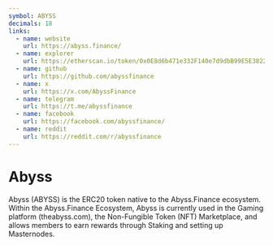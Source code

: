 ```yaml
---
symbol: ABYSS
decimals: 18
links:
  - name: website
    url: https://abyss.finance/
  - name: explorer
    url: https://etherscan.io/token/0x0E8d6b471e332F140e7d9dbB99E5E3822F728DA6
  - name: github
    url: https://github.com/abyssfinance
  - name: x
    url: https://x.com/AbyssFinance
  - name: telegram
    url: https://t.me/abyssfinance
  - name: facebook
    url: https://facebook.com/abyssfinance/
  - name: reddit
    url: https://reddit.com/r/abyssfinance
---
```


# Abyss

Abyss (ABYSS) is the ERC20 token native to the Abyss.Finance ecosystem. Within the Abyss.Finance Ecosystem, Abyss is currently used in the Gaming platform (theabyss.com), the Non-Fungible Token (NFT) Marketplace, and allows members to earn rewards through Staking and setting up Masternodes.
